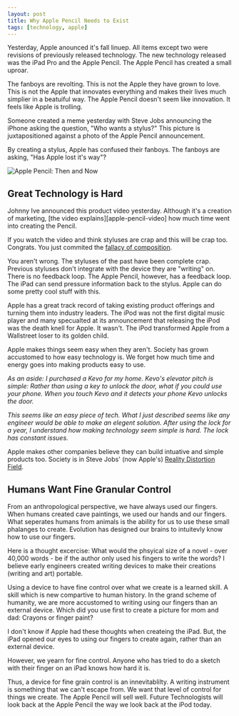 ```yaml
---
layout: post
title: Why Apple Pencil Needs to Exist
tags: [technology, apple]
---
```


Yesterday, Apple anounced it's fall linuep. All items except two were revisions of previously released technology. The new technology released was the iPad Pro and the Apple Pencil. The Apple Pencil has created a small uproar.

The fanboys are revolting. This is not the Apple they have grown to love. This is not the Apple that innovates everything and makes their lives much simplier in a beatuiful way. The Apple Pencil doesn't seem like innovation. It feels like Apple is trolling.

Someone created a meme yesterday with Steve Jobs announcing the iPhone asking the question, "Who wants a stylus?" This picture is juxtapositioned against a photo of the Apple Pencil announcement.

By creating a stylus, Apple has confused their fanboys. The fanboys are asking, "Has Apple lost it's way"?

![Apple Pencil: Then and Now](https://i.imgur.com/FTBUEXF.png)

## Great Technology is Hard

Johnny Ive announced this product video yesterday. Although it's a creation of marketing, [the video explains][apple-pencil-video] how much time went into creating the Pencil.

If you watch the video and think styluses are crap and this will be crap too. Congrats. You just commited the [fallacy of composition][fallacy of composition].

You aren't wrong. The styluses of the past have been complete crap. Previous styluses don't integrate with the device they are "writing" on. There is no feedback loop. The Apple Pencil, however, has a feedback loop. The iPad can send pressure information back to the stylus. Apple can do some pretty cool stuff with this.

Apple has a great track record of taking existing product offerings and turning them into industry leaders. The iPod was not the first digital music player and many specualted at its announcement that releasing the iPod was the death knell for Apple. It wasn't. The iPod transformed Apple from a Wallstreet loser to its golden child.

Apple makes things seem easy when they aren't. Society has grown accustomed to how easy technology is. We forget how much time and energy goes into making products easy to use.

*As an aside: I purchased a Kevo for my home. Kevo's elevator pitch is simple: Rather than using a key to unlock the door, what if you could use your phone. When you touch Kevo and it detects your phone Kevo unlocks the door.*

*This seems like an easy piece of tech. What I just described seems like any engineer would be able to make an elegent solution. After using the lock for a year, I understand how making technology seem simple is hard. The lock has constant issues.*

Apple makes other companies believe they can build intuative and simple products too. Society is in Steve Jobs' (now Apple's) [Reality Distortion Field][reality distortation field].

## Humans Want Fine Granular Control

From an anthropological perspective, we have always used our fingers. When humans created cave paintings, we used our hands and our fingers. What seperates humans from animals is the ability for us to use these small phalanges to create. Evolution has designed our brains to intuitevly know how to use our fingers.

Here is a thought excercise: What would the phsyical size of a novel - over 40,000 words - be if the author only used his fingers to write the words? I believe early engineers created writing devices to make their creations (writing and art) portable.

Using a device to have fine control over what we create is a learned skill. A skill which is new compartive to human history. In the grand scheme of humanity, we are more accustomed to writing using our fingers than an external device. Which did you use first to create a picture for mom and dad: Crayons or finger paint?

I don't know if Apple had these thoughts when createing the iPad. But, the iPad opened our eyes to using our fingers to create again, rather than an external device.

However, we yearn for fine control. Anyone who has tried to do a sketch with their finger on an iPad knows how hard it is.

Thus, a device for fine grain control is an innevitablilty. A writing instrument is something that we can't escape from. We want that level of control for things we create. The Apple Pencil will sell well. Future Technologists will look back at the Apple Pencil the way we look back at the iPod today.


[reality distortation field]: http://www.folklore.org/StoryView.py?project=Macintosh&story=Reality_Distortion_Field.txt
[fallacy of composition]: https://en.wikipedia.org/wiki/Fallacy_of_composition
[apple pencil video]: http://www.polygon.com/2015/9/9/9295989/ipad-stylus-apple-pencil-video-action-how-use-drawing